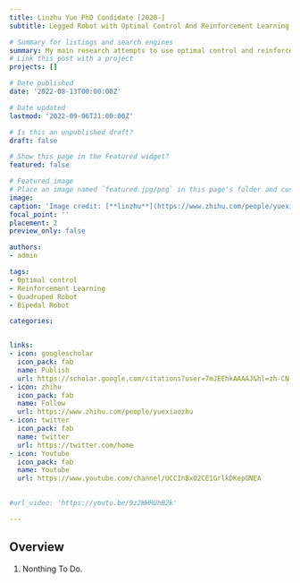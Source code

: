 ```yaml
---
title: Linzhu Yue PhD Condidate [2020-]
subtitle: Legged Robot with Optimal Control And Reinforcement Learning

# Summary for listings and search engines
summary: My main research attempts to use optimal control and reinforcement learning to give bipedal and quadrupedal robots greater agility, such as parkour, running and jumping.
# Link this post with a project
projects: []

# Date published
date: '2022-08-13T00:00:00Z'

# Date updated
lastmod: '2022-09-06T21:00:00Z'

# Is this an unpublished draft?
draft: false

# Show this page in the Featured widget?
featured: false

# Featured image
# Place an image named `featured.jpg/png` in this page's folder and customize its options here.
image:
caption: 'Image credit: [**linzhu**](https://www.zhihu.com/people/yuexiaozhu)'
focal_point: ''
placement: 2
preview_only: false

authors:
- admin

tags:
- Optimal control
- Reinforcement Learning
- Quadruped Robot
- Bipedal Robot

categories:


links:
- icon: googlescholar
  icon_pack: fab
  name: Publish
  url: https://scholar.google.com/citations?user=7mJEEhkAAAAJ&hl=zh-CN
- icon: zhihu
  icon_pack: fab
  name: Follow
  url: https://www.zhihu.com/people/yuexiaozhu
- icon: twitter
  icon_pack: fab
  name: twitter
  url: https://twitter.com/home
- icon: Youtube
  icon_pack: fab
  name: Youtube
  url: https://www.youtube.com/channel/UCCInBxO2CE1GrlkDKepGNEA
  

#url_video: 'https://youtu.be/9z2WHRUhB2k'

---
```


## Overview

1. Nonthing To Do.

